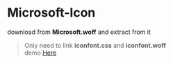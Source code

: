 # Microsoft-Icon
download from **Microsoft.woff** and extract from it  
>Only need to link **iconfont.css** and **iconfont.woff**  
demo [Here](https://bolsheviknanven.github.io/Microsoft-Icon/)
